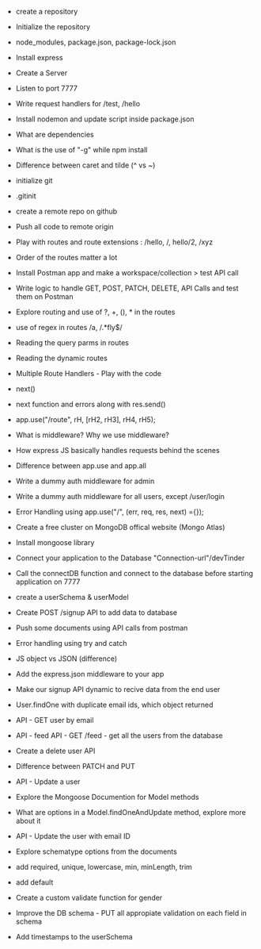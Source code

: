 - create a repository
- Initialize the repository
- node_modules, package.json, package-lock.json
- Install express
- Create a Server
- Listen to port 7777
- Write request handlers for /test, /hello
- Install nodemon and update script inside package.json
- What are dependencies
- What is the use of "-g" while npm install
- Difference between caret and tilde (^ vs ~)


- initialize git
- .gitinit
- create a remote repo on github
- Push all code to remote origin
- Play with routes and route extensions : /hello, /, hello/2, /xyz
- Order of the routes matter a lot
- Install Postman app and make a workspace/collection > test API call
- Write logic to handle GET, POST, PATCH, DELETE, API Calls and test them on Postman
- Explore routing and use of ?, +, (), * in the routes
- use of regex in routes /a, /.*fly$/
- Reading the query parms in routes
- Reading the dynamic routes


- Multiple Route Handlers - Play with the code
- next()
- next function and errors along with res.send()
- app.use("/route", rH, [rH2, rH3], rH4, rH5);
- What is middleware? Why we use middleware?
- How express JS basically handles requests behind the scenes
- Difference between app.use and app.all
- Write a dummy auth middleware for admin
- Write a dummy auth middleware for all users, except /user/login
- Error Handling using app.use("/", (err, req, res, next) ={});


- Create a free cluster on MongoDB offical website (Mongo Atlas)
- Install mongoose library
- Connect your application to the Database "Connection-url"/devTinder
- Call the connectDB function and connect to the database before starting application on 7777
- create a userSchema & userModel
- Create POST /signup API to add data to database
- Push some documents using API calls from postman
- Error handling using try and catch

- JS object vs JSON (difference)
- Add the express.json middleware to your app
- Make our signup API dynamic to recive data from the end user
- User.findOne with duplicate email ids, which object returned
- API - GET user by email
- API - feed API - GET /feed - get all the users from the database
- Create a delete user API
- Difference between PATCH and PUT
- API - Update a user
- Explore the Mongoose Documention for Model methods
- What are options in a Model.findOneAndUpdate method, explore more about it
- API - Update the user with email ID




- Explore schematype options from the documents
- add required, unique, lowercase, min, minLength, trim
- add default
- Create a custom validate function for gender
- Improve the DB schema - PUT all appropiate validation on each field in schema
- Add timestamps to the userSchema



